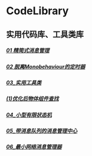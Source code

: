 # CodeLibrary

实用代码库、工具类库
-------
 

#####  [01 精简式消息管理](https://github.com/linguoyuan/CodeLibrary/tree/master/01_EventManager)


#####  [02 脱离Monobehaviour的定时器](https://github.com/linguoyuan/CodeLibrary/tree/master/02_WaitTimeManager)


#####  [03_实用工具类](https://github.com/linguoyuan/CodeLibrary/tree/master/03_ToolsHelper)
  ##### [(1)优化后物体组件查找](https://github.com/linguoyuan/CodeLibrary/blob/master/03_ToolsHelper/FindHelper.cs)
         
         
#####  [04_小型有限状态机](https://github.com/linguoyuan/CodeLibrary/tree/master/04_StateMachine)

#####  [05_带消息队列的消息管理中心](https://github.com/linguoyuan/CodeLibrary/tree/master/05_EventManagerSystem)
 
#####  [06_最小网络消息管理器](https://github.com/linguoyuan/CodeLibrary/tree/master/06_NetEventFrame)
 
